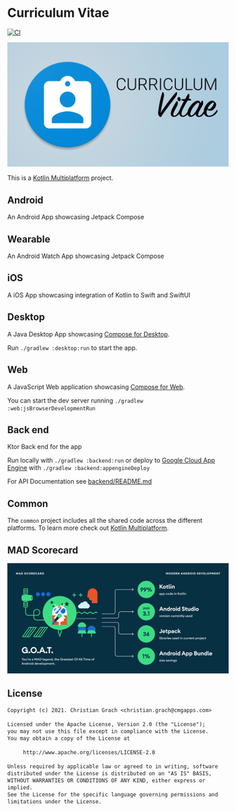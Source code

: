 # Curriculum Vitae

[![CI](https://github.com/chrimaeon/curriculumvitae/actions/workflows/main.yml/badge.svg)](https://github.com/chrimaeon/curriculumvitae/actions/workflows/main.yml)

![Curriculum Vitae](art/banner.png)

This is a [Kotlin Multiplatform] project.

## Android

An Android App showcasing Jetpack Compose

## Wearable

An Android Watch App showcasing Jetpack Compose

## iOS

A iOS App showcasing integration of Kotlin to Swift and SwiftUI

## Desktop

A Java Desktop App showcasing [Compose for Desktop].

Run `./gradlew :desktop:run` to start the app.

## Web

A JavaScript Web application showcasing [Compose for Web].

You can start the dev server running `./gradlew :web:jsBrowserDevelopmentRun`

## Back end

Ktor Back end for the app

Run locally with `./gradlew :backend:run` or deploy to [Google Cloud App Engine] with `./gradlew :backend:appengineDeploy`


For API Documentation see [backend/README.md]

## Common

The `common` project includes all the shared code across the different platforms. To learn more
check out [Kotlin Multiplatform].

## MAD Scorecard

![MAD Scorecard](art/summary.png)

## License

```text
Copyright (c) 2021. Christian Grach <christian.grach@cmgapps.com>

Licensed under the Apache License, Version 2.0 (the "License");
you may not use this file except in compliance with the License.
You may obtain a copy of the License at

     http://www.apache.org/licenses/LICENSE-2.0

Unless required by applicable law or agreed to in writing, software
distributed under the License is distributed on an "AS IS" BASIS,
WITHOUT WARRANTIES OR CONDITIONS OF ANY KIND, either express or implied.
See the License for the specific language governing permissions and
limitations under the License.
```

[backend/README.md]: /backend/README.md

[Kotlin Multiplatform]: https://kotlinlang.org/docs/mpp-intro.html

[Compose for Desktop]: https://www.jetbrains.com/de-de/lp/compose/

[Compose for Web]: https://compose-web.ui.pages.jetbrains.team/

[Google Cloud App Engine]: https://cloud.google.com/appengine/
